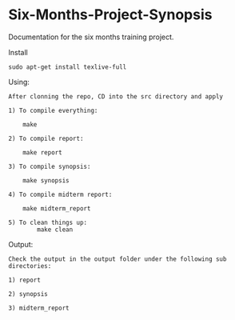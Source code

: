 # Six-Months-Project-Synopsis
Documentation for the six months training project.

Install

	sudo apt-get install texlive-full

Using:

	After clonning the repo, CD into the src directory and apply
	
	1) To compile everything:
	
		make
	
	2) To compile report:
		
		make report
	
	3) To compile synopsis:
	
		make synopsis
	
	4) To compile midterm report:
	
		make midterm_report
	
	5) To clean things up:
			make clean

Output:
	
	Check the output in the output folder under the following sub directories:
	
	1) report
	
	2) synopsis
	
	3) midterm_report
